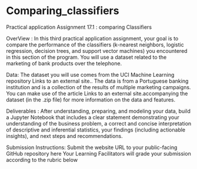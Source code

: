# Comparing_classifiers
Practical application Assignment  17.1 : comparing Classifiers

OverView :
In this third practical application assignment, your goal is to compare the performance of the classifiers (k-nearest neighbors, logistic regression, decision trees, and support vector machines) you encountered in this section of the program. You will use a dataset related to the marketing of bank products over the telephone.

Data:
The dataset you will use comes from the UCI Machine Learning repository Links to an external site.. The data is from a Portuguese banking institution and is a collection of the results of multiple marketing campaigns. You can make use of the article Links to an external site.accompanying the dataset (in the .zip file) for more information on the data and features.

Deliverables : 
After understanding, preparing, and modeling your data, build a Jupyter Notebook that includes a clear statement demonstrating your understanding of the business problem, a correct and concise interpretation of descriptive and inferential statistics, your findings (including actionable insights), and next steps and recommendations.

Submission Instructions:
Submit the website URL to your public-facing GitHub repository here
Your Learning Facilitators will grade your submission according to the rubric below
